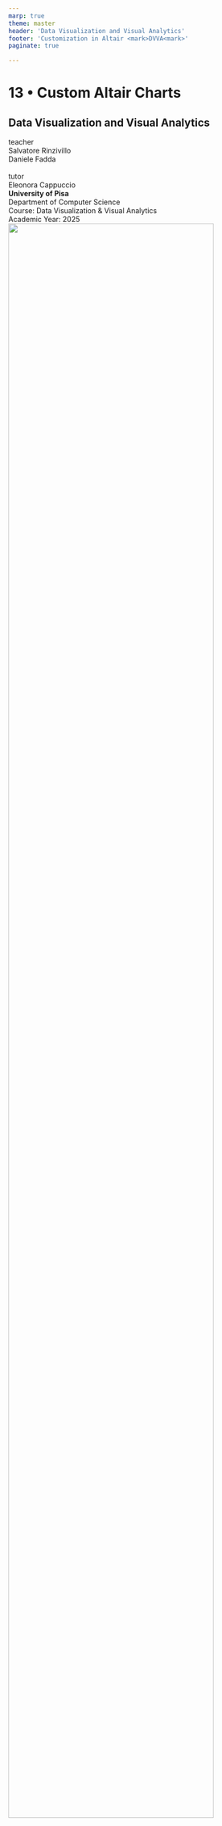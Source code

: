 ```yaml
---
marp: true
theme: master
header: 'Data Visualization and Visual Analytics'
footer: 'Customization in Altair <mark>DVVA<mark>'
paginate: true

---
```


<!-- _class: cover -->
<!-- _paginate: skip -->

<div>
  <h1>13 •  Custom Altair Charts</h1>
  <h2>Data Visualization and Visual Analytics</h2>
  <!-- <div class="subtitle">A subtitle</div> -->

  <div class="authors">
    <div class="author-label">teacher</div>
    <div class="author-name">Salvatore Rinzivillo</div>
    <div class="author-name">Daniele Fadda</div>
    <br>
    <div class="author-label">tutor</div>
    <div class="author-name">Eleonora Cappuccio</div>
  </div>

  <div class="university">
    <strong>University of Pisa</strong><br>
    Department of Computer Science<br>
    Course: Data Visualization & Visual Analytics<br>
    Academic Year: 2025    
  </div>

</div>



<div class="cover-image">
<img src="https://altair-viz.github.io/_static/altair-logo-light.png" alt="" style="width:90%">
</div>


<!-- This lecture introduces Altair's customization capabilities, covering its hierarchical approach to visualization styling. Altair is a declarative statistical visualization library for Python built on Vega-Lite, offering multiple levels of control from global themes to data-specific encodings. -->

---

# Altair Customization

## Multiple levels of customization

- Top-level configuration (affects all charts - used to set attributes for current theme)
- Global configuration (affects the general Chart() object)
- Local configuration (affects each mark inside chart)
- Encoding (element-specific attributes binded to data)

<!-- Altair implements a hierarchical customization system with four distinct levels, from broadest to most specific scope. This layered approach allows for both consistent styling across multiple visualizations and precise control over individual visual elements, with more specific settings overriding more general ones when conflicts occur. -->

---

# Customization Approaches in Altair
<br>
<br>
<div class="columns-2">
<div>

**1. Top-Level Configuration**
  - Affects all charts in the session
  - Set via `alt.config`
<br>

**3. Local Configuration**
  - Applied to specific chart instance
  - Set via `the mark_*` method

</div>
<div>

**2. Global Configuration**
  - Applied to main chart object
  - Set via `chart.configure_*()` methods
<br>

**4. Encoding Properties**
  - Applied to specific visual elements
  - Set within `encode()` method
  - Most specific level of control
  

</div>

<div>



</div>
</div>

<!-- The customization hierarchy in Altair follows a principle of increasing specificity: top-level configurations establish session-wide defaults, global configurations customize entire chart objects, local configurations affect specific marks like bars or points, and encoding properties bind visual attributes directly to data fields. Understanding this hierarchy is key to efficiently styling visualizations. -->

---

<!-- _class: chapter -->
<!-- _paginate: skip -->

# Top Level Configuration

<!-- Top-level configuration provides the broadest scope of customization in Altair, affecting all charts created within the current session. This approach is particularly valuable for maintaining visual consistency across dashboards or reports with multiple visualizations. -->

---
<!-- footer: '' -->
<!-- _paginate: false -->

# Top-level Configuration
<div class="columns-2">
<div>

- Applied to all subsequently created charts
- Set using `alt.config`
- Useful for establishing consistent styling across multiple charts
- Can be overridden by local configuration or encoding

</div>
<div>

```python
import altair as alt

# Set global configuration
alt.config.title = {
    'fontSize': 20,
    'font': 'Helvetica',
    'anchor': 'start',
    'color': '#3a3a3a'
}
```

```python
# All subsequent charts will use this 
chart1 = alt.Chart(data).mark_bar().encode(...)
chart2 = alt.Chart(data).mark_line().encode(...)
```
</div>
</div>

<!-- Top-level configuration modifies the alt.config object to establish default styles for all charts created afterward in the session. This approach is ideal for implementing brand guidelines or ensuring visual consistency across a collection of visualizations. While these settings serve as defaults, they can be overridden by more specific configurations when needed. -->

---
<!-- footer: '' -->
<!-- _paginate: false -->
# Common Top-level configuration Options

<div class="columns-2">

<div>

- **View**: sizes, padding, background
```python
alt.config.view = {
    'strokeWidth': 0,
    'height': 300,
    'width': 400
}
```

- **Axis**: grid, ticks, labels
```python
alt.config.axis = {
    'gridColor': '#efefef',
    'labelFont': 'Helvetica',
    'titleFont': 'Helvetica'
}
```

</div>

<div>

- **Legend**: positioning, styling
```python
alt.config.legend = {
    'orient': 'bottom',
    'titleFontSize': 14
}
```

- **Mark**: default colors, styles
```python
alt.config.mark = {
    'filled': True,
    'color': 'steelblue'
}
```

</div>

</div>

<!-- The alt.config object provides comprehensive control over all aspects of chart appearance. From view dimensions and backgrounds to axis styling, legends, and default mark properties, top-level configuration establishes a consistent foundation for all visualizations. This approach minimizes repetitive styling code while maintaining visual cohesion across multiple charts. -->

---

<!-- _class: chapter -->
<!-- _paginate: skip -->

# Global Configuration

<!-- Global configuration narrows the customization scope to specific chart instances. Using chainable configure_*() methods, this level allows you to override top-level settings for individual charts, creating distinct visual treatments while maintaining the overall design system. -->

---
<!-- _paginate: false -->
# Global Configuration

- Applied to a specific chart instance
- Uses chainable `configure_*()` methods
- Overrides top-level configuration
- More specific control than global settings

```python
chart = alt.Chart(data).mark_bar().encode(
    x='category:N',
    y='value:Q'
).configure_axis(
    grid=False,
    labelAngle=45
).configure_view(
    strokeWidth=0
)
```

<!-- Global configuration applies specifically to a chart instance through chainable configure_*() methods. This level lets you override top-level defaults for individual charts, making them stand out within a collection or adapting them to specific data characteristics. The methods can be chained together to create comprehensive chart-specific styling. -->

---
<!-- footer: '' -->
# Common Global Configuration Methods

<div class="columns-2">

<div>

**`configure_view()`**
 - Chart dimensions, borders

**`configure_axis()`**
  - Formatting for all axes

**`configure_axisX()`** 
**`configure_axisY()`**
  - Specific axis formatting

**`configure_legend()`**
  - Legend appearance and position

</div>

<div>

**`configure_title()`**
  - Chart title styling

**`configure_mark()`**
  - Default mark properties

**`configure_range()`**
  - Color schemes, scales

**`configure_scale()`**
  - Scale behaviors

</div>

</div>

<!-- Altair provides a rich set of global configuration methods for customizing every aspect of a chart. Each method focuses on a specific chart component, from the overall view to axes, legends, titles, and marks. These methods give you fine-grained control over the chart's appearance while keeping the code clean and readable through method chaining. -->

---
<!-- paginate: false -->

# View Configuration

- Controls the overall chart container
- Affects padding, dimensions, background
- Applied with `configure_view()`

```python
chart = alt.Chart(data).mark_line().encode(
    x='date:T',
    y='value:Q'
).configure_view(
    strokeWidth=0,  # Remove border
    fill='#f9f9f9',  # Background color
    height=300,
    width=500,
    cornerRadius=5,  # Rounded corners
    clip=True  # Clip marks at view boundary)


```

![width:400 center](img/view_config.png)

<!-- The configure_view() method controls the chart's container appearance, including borders, background color, dimensions, and other visual properties. This method is particularly important for integrating charts into applications or dashboards, as it determines how the chart fits within its surrounding context. Properties like cornerRadius and strokeWidth add subtle design refinements. -->

---


<!-- _paginate: false -->
<!-- footer: '' -->

# Example: Global Configuration

```python
chart = alt.Chart(source).mark_circle(size=60).encode(
  ...
).properties(
    title='Horsepower vs. Fuel Efficiency'
).configure_title(
    fontSize=20,
    font='Helvetica',
    anchor='start',
    color='#3a3a3a'
).configure_axis(
    labelFontSize=12,
    titleFontSize=14,
    grid=True,
    gridColor='#eeeeee'
).configure_legend(
    orient='bottom',
    titleFontSize=14
)


```

<!-- This example demonstrates the power of combining multiple global configuration methods to create a cohesive and professional chart design. By chaining methods for title, axis, and legend styling, you can create a comprehensive visual treatment that enhances data communication while maintaining a clean, elegant appearance. The method chaining syntax keeps the code readable despite complex customization. -->

---

<!-- _class: chapter -->
<!-- _paginate: skip -->

# Local Properties

<!-- Local properties focus on customizing specific marks within a chart, such as bars, points, or lines. These settings allow you to control the appearance of visual elements independently of the data they represent, providing an intermediate level of specificity between global chart settings and data-driven encodings. -->

---
<!-- footer: 'Customization in Altair <mark>DVVA<mark>' -->
<!-- _paginate: false -->

# Local Properties

- Applied to specific visual elements
- Set within the `mark_*` method
- Overrides both top and global configurations

The **mark** property is what specifies how exactly those attributes should be represented on the plot.



```python
chart = alt.Chart(data).mark_bar(
    color='steelblue',
    size=20,
    opacity=0.8
).encode(
    x='category:N',
    y='value:Q'
)
```

<!-- Local properties apply to specific mark types through the mark_*() methods, controlling the appearance of the visual elements independent of the data they represent. These properties override both top-level and global configurations, providing an intermediate level of customization. The mark type determines how data points are visually encoded (bars, lines, points), while mark properties control their visual attributes. -->

---

| Mark | Method | Description |
|------|--------|-------------|
| Arc | `mark_arc()` | A pie chart. |
| Area | `mark_area()` | A filled area plot. |
| Bar | `mark_bar()` | A bar plot. |
| Circle | `mark_circle()` | A scatter plot with filled circles. |
| Geoshape | `mark_geoshape()` | Visualization containing spatial data |
| Image | `mark_image()` | A scatter plot with image markers. |
| Line | `mark_line()` | A line plot. |
| Point | `mark_point()` | A scatter plot with configurable point shapes. |
| Rect | `mark_rect()` | A filled rectangle, used for heatmaps |

<!-- Altair provides a diverse set of mark types for visualizing different data relationships. Each mark type is optimized for specific data patterns: bars for comparisons across categories, lines for trends over time, points for examining relationships between variables, and specialized marks like geoshapes for spatial data. The choice of mark type is fundamental to effective data visualization. -->

---

| Mark | Method | Description |
|------|--------|-------------|
| Rule | `mark_rule()` | A vertical or horizontal line spanning the axis. |
| Square | `mark_square()` | A scatter plot with filled squares. |
| Text | `mark_text()` | A scatter plot with points represented by text. |
| Tick | `mark_tick()` | A vertical or horizontal tick mark. |
| Trail | `mark_trail()` | A line plot with a trail effect. |
| Boxplot | `mark_boxplot()` | A box plot. |
| Errorband | `mark_errorband()` | A band representing uncertainty. |
| Errorbar | `mark_errorbar()` | A line with error bars. |

<br>

Properties for primitive mark types, like position, color, and stroke are listed in the [documentation](https://altair-viz.github.io/user_guide/marks/index.html)

<!-- Beyond the basic mark types, Altair offers specialized marks for specific analytical needs: rules for reference lines, text for adding labels, and composite marks like boxplots and errorbars for statistical summaries. Each mark type supports specific properties that control its appearance, from colors and sizes to strokes and opacities. The comprehensive documentation provides the full list of available properties for each mark type. -->

---
<!-- _class: chapter -->
<!-- _paginate: skip -->

# Encoding Properties

<!-- Encoding properties represent the most specific level of customization in Altair, binding visual attributes directly to data fields. This approach provides the finest control over how data values are mapped to visual properties, allowing for data-driven styling that adapts to the underlying information. -->

---
<!-- footer: 'Customization in Altair <mark>DVVA<mark>' -->

# Encoding Properties

- Most specific level of customization
- Applied to individual visual channels (x, y, color, etc.)
- Set within the `encode()` method
- Overrides both global and local configurations

```python
chart = alt.Chart(data).mark_bar().encode(
    x=alt.X('category:N', axis=alt.Axis(labelAngle=45, grid=False)),
    y=alt.Y('value:Q', scale=alt.Scale(domain=[0, 100])),
    color=alt.Color('group:N', legend=alt.Legend(orient='bottom'))
)
```

<!-- Encoding properties provide the most granular level of customization by binding visual attributes directly to data fields. This approach enables data-driven styling that adapts to the underlying information. By using the encode() method with specific channel objects like alt.X or alt.Color, you can precisely control how each data dimension is visually represented, including its axis, scale, and legend properties. -->

---
<!-- footer: '' -->
<!-- _paginate: false -->

# Common Encoding Properties

<div class="columns-2">

<div>

- **Axis customization**
```python
x=alt.X('date:T', 
        axis=alt.Axis(
            format='%b %Y',
            labelAngle=45,
            title='Date'))
```

- **Scale definition**
```python
y=alt.Y('temperature:Q',scale=alt.Scale(
            domain=[-10, 40],
            type='linear'))

```

</div>

<div>

- **Legend configuration**
```python
color=alt.Color('category:N',
                legend=alt.Legend(
                    orient='bottom',
                    title='Categories'))
```

- **Title and format**
```python
size=alt.Size('population:Q',
              title='Population',
              legend=alt.Legend(
                  format=',.0f'))
```

</div>

</div>

<!-- Each encoding channel in Altair (position, color, size, etc.) can be customized with its own properties. Axis customization controls how axis labels and gridlines appear, scale definitions determine how data values map to visual properties, and legend configurations control the appearance and position of legends. These specific settings allow for precise control over how each data dimension is represented visually. -->

---
<!-- _paginate: false -->
# Which Approach to Use?

<div class="columns-2">

<div>

### Use Top Level config when:
- Creating dashboards with consistent styling
- Setting company-wide standards
- Establishing default behaviors

### Use Global config when:
- Customizing all charts in a session
- Setting default properties for all charts
- Setting styling for layered charts 

</div>

<div>

### Use Local config when:
- Customizing a specific chart
- Overriding global settings for a single visualization

### Use Encoding when:
- Customizing specific data dimensions
- Different axes need different settings
- Making targeted adjustments to visual elements
- Working with specific data properties
</div>

</div>
<br>

**N.B.** Combine approaches as needed. Most specific settings take precedence over more general ones.

<!-- Choosing the right customization approach depends on your specific needs and the scope of your visualization project. Top-level settings are ideal for establishing consistent defaults, global configurations for customizing specific charts, local properties for targeting mark types, and encodings for data-specific styling. The layered nature of Altair's customization system allows you to combine approaches effectively, with more specific settings overriding more general ones when conflicts occur. -->

---

<!-- _class: chapter -->
<!-- _paginate: skip -->

# Chart Themes

<!-- Chart themes provide predefined style configurations that can be applied across all visualizations in a session. They offer a quick way to achieve a consistent visual identity, whether following established publication styles or implementing custom brand guidelines. -->

---

# Chart Themes in Altair - Top Level Configuration

- Predefined sets of style configurations
- Apply with `alt.themes.enable('theme_name')`
- Built-in themes:
  - `'default'` - Default Vega-Lite style
  - `'dark'` - Dark background with light text
  - `'latimes'` - LA Times visualization style
  - `'fivethirtyeight'` - FiveThirtyEight style
  - `'vox'` - Vox publication style
  - `'urbaninstitute'` - Urban Institute style

```python
alt.themes.enable('dark')  # Enable dark theme for all subsequent charts
```

<!-- Themes in Altair provide a comprehensive way to apply predefined style configurations to all charts in a session. Built-in themes emulate the visual styles of well-known publications like FiveThirtyEight or the LA Times, offering professional-looking visualizations with minimal effort. Enabling a theme affects all subsequently created charts, establishing a consistent visual identity throughout your analysis or presentation. -->

---
<!-- footer: '' -->
<!-- _paginate: false -->
# Creating Custom Themes

```python
def my_custom_theme():
    return {
        'config': {
            'view': {
                'height': 300,
                'width': 400,
                'strokeWidth': 0,
            },
            'title': {
                'font': 'Helvetica',
                'fontSize': 18,
                'anchor': 'start',
                'color': '#3a3a3a'
            },
            'axis': {
                'gridColor': '#efefef',
                'labelFont': 'Helvetica',
                'labelFontSize': 12,
                'titleFont': 'Helvetica',
                'titleFontSize': 14,
                'titlePadding': 10
            },
            'range': {
                'category': ['#1f77b4', '#ff7f0e', '#2ca02c', '#d62728', '#9467bd']
            }
        }
    }

# Register and enable the theme
alt.themes.register('my_theme', my_custom_theme)
alt.themes.enable('my_theme')
```

<!-- Creating custom themes allows you to define comprehensive style configurations that match your organization's brand guidelines or personal preferences. The theme function returns a configuration object that sets defaults for all aspects of chart appearance, from view dimensions to typography, colors, and axis styling. Once registered, custom themes can be applied just like built-in themes, providing a consistent visual identity for all your visualizations. -->

---
<!-- _paginate: false -->
# Theme Examples

**Fivethirtyeight theme**

![width:600 ](img/DVVA_13/fivethirtyeight.png)

**Urbaninstitute theme**

![width:600 ](img/DVVA_13/urbaninstitute.png)





<!-- Different themes dramatically transform the visual appearance of charts while maintaining the same underlying data representation. The FiveThirtyEight theme features a distinctive style with bold colors and minimal gridlines, optimized for clear data communication in digital media. The Urban Institute theme uses a more formal approach with a restrained color palette suitable for policy-oriented reports and presentations. -->

---

# Saving and Exporting Charts


<div class="columns-2">
<div>

```python
# Save as HTML (interactive)
chart.save('visualization.html')
```

```python
# Save as PNG (static)
chart.save('visualization.png')
```

```python
# With specific settings
chart.save(
  'custom.png',
   scale_factor=2.0 #resolution
   )  

```
</div>
<div>

```python
# Save as SVG (vector)
chart.save('visualization.svg')
```

```python
# Save as JSON (Vega-Lite specification)
chart.save('specification.json')
```

Multiple export formats available. 
Save locally or embed in documents

</div>
<div>
</div>

<!-- Altair provides flexible options for saving and sharing visualizations in various formats, each serving different purposes. HTML preserves interactivity for web embedding, PNG offers universal compatibility for presentations, SVG provides high-quality vector graphics for publications, and JSON exports the Vega-Lite specification for further customization or integration with other tools. Additional parameters like scale_factor can be used to fine-tune output quality. -->

---

# Practical Example: Complete Customization

```python
# Enable a theme
alt.themes.enable('fivethirtyeight')
# Load data
source = data.stocks()
# Create and customize chart
chart = alt.Chart(source).mark_line().encode(
    x=alt.X('date:T', axis=alt.Axis(format='%Y', title='Year')),
    y=alt.Y('price:Q', axis=alt.Axis(title='Stock Price')),
    color=alt.Color('symbol:N', legend=alt.Legend(title='Company'))
).properties(
    width=600,
    height=400,
    title='Stock Prices Over Time'
).configure_view(
    strokeWidth=0
).configure_axis(
    grid=True,
    gridColor='#dedede'
).configure_legend(
    orient='bottom'
).configure_title(
    fontSize=20,
    anchor='start'
)

```

<!-- This comprehensive example demonstrates how to combine multiple levels of customization for a polished visualization. It begins with a theme for baseline styling, uses encoding properties for data-specific customization of axes and colors, sets chart properties for dimensions and title, and applies global configurations for fine-tuning. This layered approach creates a professional-quality visualization that effectively communicates the data while maintaining visual appeal. -->

---

<!-- _class: all-image -->

<h1>Thank You!</h1>

![bg contains](img/DVVA_13/synthwave.jpg)

<!-- This presentation covered Altair's hierarchical customization system, from top-level themes to data-specific encodings. Understanding these different levels of customization—and when to use each—enables you to create visually consistent, professional-quality visualizations that effectively communicate your data. By combining these approaches strategically, you can develop your own distinctive visualization style while maintaining the flexibility to adapt to specific data requirements. -->
